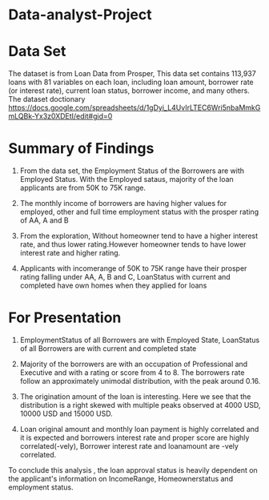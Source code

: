 # Data-analyst-Project

# Data Set
The dataset is from Loan Data from Prosper, This data set contains 113,937 loans with 81 variables on each loan, including loan amount, borrower rate (or interest rate), current loan status, borrower income, and many others.
The dataset doctionary https://docs.google.com/spreadsheets/d/1gDyi_L4UvIrLTEC6Wri5nbaMmkGmLQBk-Yx3z0XDEtI/edit#gid=0

# Summary of Findings
1. From the data set, the Employment Status of the Borrowers are with Employed Status. With the Employed sataus,
majority of the loan applicants are from 50K to 75K range.

2. The monthly income of borrowers are having higher values for employed, other and full time employment status with the prosper rating of AA, A and B

3. From the exploration, Without homeowner tend to have a higher interest rate, and thus lower rating.However homeowner tends to have lower interest rate and higher rating. 

4. Applicants with incomerange of 50K to 75K range have their prosper rating falling under AA, A, B and C, LoanStatus with current and completed have own homes when they applied for loans

# For Presentation

1. EmploymentStatus of all Borrowers are with Employed State, LoanStatus of all Borrowers are with current and completed state 

2. Majority of the borrowers are with an occupation of Professional and Executive and with a rating or score from 4 to 8. The borrowers rate follow an approximately unimodal distribution, with the peak around 0.16. 

3. The origination amount of the loan is interesting. Here we see that the distribution is a right skewed with multiple peaks observed at 4000 USD, 10000 USD and 15000 USD. 

4. Loan original amount and monthly loan payment is highly correlated and it is expected and borrowers interest rate and proper score are highly correlated(-vely), Borrower interest rate and loanamount are -vely correlated.

To conclude this analysis , the loan approval status is heavily dependent on the applicant's information on IncomeRange, Homeownerstatus and employment status.
